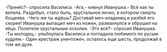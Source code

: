   -Принёс?- спросила Василиса.
-Ага,- кивнул Иванушка.- Всё как ты велела. Раздобыл, стало быть, хрустальное яичко, в котором смерть Кощеева.
-Чего же ты ждёшь? Доставай меч-кладенец и разбей его скорее!
Иванушка вытащил меч из ножен, размахнулся и обрушил на яйцо. Полетели хрустальные осколки.
-Это всё?- спросил Иванушка.
-Ты молодец,- улыбнулась Василиса и погладила любимого по русым кудрям.- Один крестраж уничтожен, осталось еще шесть, продолжай в том же духе.    